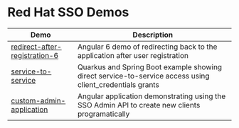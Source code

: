 # Red Hat SSO Demos

| Demo                                                                     | Description                                                                                                |
| ---                                                                      | ---                                                                                                        |
| [redirect-after-registration-6](redirect-after-registration-6) | Angular 6 demo of redirecting back to the application after user registration                           |
| [service-to-service](service-to-service)                                 | Quarkus and Spring Boot example showing direct service-to-service access using client_credentials grants |
| [custom-admin-application](custom-admin-application)                     | Angular application demonstrating using the SSO Admin API to create new clients programatically         |
